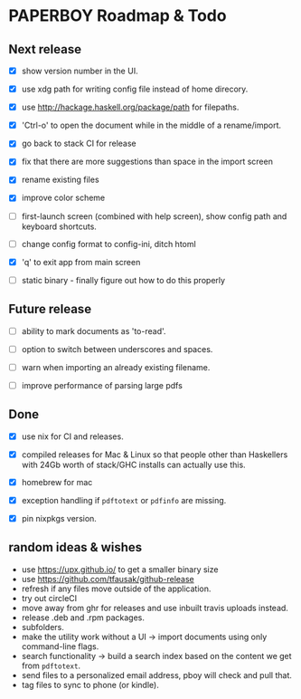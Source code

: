 # PAPERBOY Roadmap & Todo


## Next release

- [x] show version number in the UI.
- [x] use xdg path for writing config file instead of home direcory.
- [x] use http://hackage.haskell.org/package/path for filepaths.
- [x] 'Ctrl-o' to open the document while in the middle of a rename/import.
- [x] go back to stack CI for release
- [x] fix that there are more suggestions than space in the import screen
- [x] rename existing files
- [x] improve color scheme
- [ ] first-launch screen (combined with help screen), show config path and keyboard shortcuts.
- [ ] change config format to config-ini, ditch htoml
- [x] 'q' to exit app from main screen
- [ ] static binary - finally figure out how to do this properly


## Future release

- [ ] ability to mark documents as 'to-read'.
- [ ] option to switch between underscores and spaces.
- [ ] warn when importing an already existing filename.
- [ ] improve performance of parsing large pdfs


## Done

- [x] use nix for CI and releases.
- [x] compiled releases for Mac & Linux so that people other than Haskellers with 24Gb worth of stack/GHC installs can actually use this.
- [x] homebrew for mac
- [x] exception handling if `pdftotext` or `pdfinfo` are missing.
- [x] pin nixpkgs version.


## random ideas & wishes

- use https://upx.github.io/ to get a smaller binary size
- use https://github.com/tfausak/github-release
- refresh if any files move outside of the application.
- try out circleCI
- move away from ghr for releases and use inbuilt travis uploads instead.
- release .deb and .rpm packages.
- subfolders.
- make the utility work without a UI -> import documents using only command-line flags.
- search functionality -> build a search index based on the content we get from `pdftotext`.
- send files to a personalized email address, pboy will check and pull that.
- tag files to sync to phone (or kindle).
